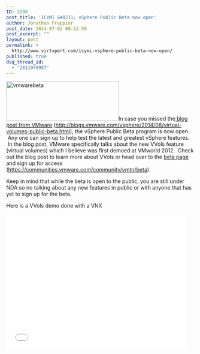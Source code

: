 ```yaml
---
ID: 2298
post_title: 'ICYMI &#8211; vSphere Public Beta now open'
author: Jonathan Frappier
post_date: 2014-07-02 08:12:59
post_excerpt: ""
layout: post
permalink: >
  http://www.virtxpert.com/icymi-vsphere-public-beta-now-open/
published: true
dsq_thread_id:
  - "2811970957"
---
```

<img class="alignleft wp-image-2299 size-medium" src="http://www.virtxpert.com/wp-content/uploads/2014/07/vmwarebeta-300x105.png" alt="vmwarebeta" width="300" height="105" />In case you missed the<a href="http://blogs.vmware.com/vsphere/2014/06/virtual-volumes-public-beta.html"> blog post from VMware</a> (http://blogs.vmware.com/vsphere/2014/06/virtual-volumes-public-beta.html), the vSphere Public Beta program is now open.  Any one can sign up to help test the latest and greatest vSphere features.  In the blog post, VMware specifically talks about the new VVols feature (virtual volumes) which I believe was first demoed at VMworld 2012.  Check out the blog post to learn more about VVols or head over to the <a href="https://communities.vmware.com/community/vmtn/beta" target="_blank">beta page</a> and sign up for access (https://communities.vmware.com/community/vmtn/beta).

Keep in mind that while the beta is open to the public, you are still under NDA so no talking about any new features in public or with anyone that has yet to sign up for the beta.

Here is a VVols demo done with a VNX

<iframe src="//www.youtube.com/embed/Wnjf230LYTA?rel=0" width="480" height="360" frameborder="0" allowfullscreen="allowfullscreen"></iframe>